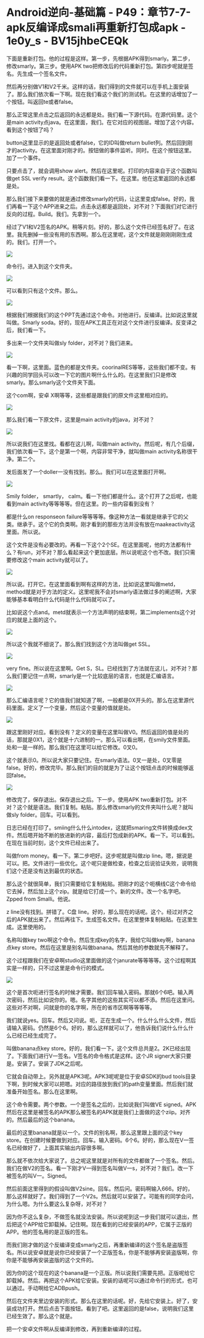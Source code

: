 # Android逆向-基础篇 - P49：章节7-7-apk反编译成smali再重新打包成apk - 1e0y_s - BV15jhbeCEQk

下面是重新打包。他的过程是这样。第一步，先根据APK得到smarly。第二步，修改smarly。第三步。使用APK two把修改后的代码重新打包。第四步呢就是签名。先生成一个签名文件。

然后再分别做V1和V2千米。这样的话，我们得到的文件就可以在手机上面安装了。那么我们依次看一下啊。现在我们看这个我们的测试机。在这里的话增加了一个按钮。叫返回te或者false。

那么正常这里点击之后返回的永远都是处。我们看一下源代码。在源代码里。这个是main activity点java。在这里面，我们。在它对应的视图层。增加了这个内容。看到这个按钮了吗？

button这里显示的是返回处或者false，它的ID叫做return bullet列。然后回到刚才的activity。在这里面对刚才的。按钮做的事件监听。同时。在这个按钮这里。加了一个事件。

只要点击了，就会调用show alert。然后在这里呢。打印的内容来自于这个函数叫做get SSL verify result。这个函数我们看一下。在这里。他在这里返回的永远都是处。

那么我们接下来要做的就是通过修改smarly的代码，让这里变成false。好的，我们再看一下这个APP进来之后。点击永远都是返回处，对不对？下面我们对它进行反向的过程。Build。我们。先拿到一个。

经过了V1和V2签名的APK。稍等片刻。好的，那么这个文件已经签名好了。在这里。我先删掉一些没有用的东西啊。那么在这里呢，这个文件就是刚刚刚刚生成的。我们。打开一个。



![](img/1eff6a8a1b49f927127e96599086c4c5_1.png)

命令行。进入到这个文件夹。

![](img/1eff6a8a1b49f927127e96599086c4c5_3.png)

可以看到只有这个文件。那么。

![](img/1eff6a8a1b49f927127e96599086c4c5_5.png)

根据我们根据我们的这个PPT先通过这个命令。对他进行。反编译。比如说这里就叫做。Smarly soda。好的，现在APK工具正在对这个文件进行反编译。反变译之后，我们看一下。

多出来一个文件夹叫做sly folder，对不对？我们进来。

![](img/1eff6a8a1b49f927127e96599086c4c5_7.png)

看一下啊，这里面。蓝色的都是文件夹。coorinalRES等等，这些我们都不变。有兴趣的同学回头可以改一下它的图片啊什么什么的。在这里我们只是修改smarly。那么smarly这个文件夹下面。

这个com啊，安卓 X啊等等，这些都是跟我们的原文件这里相对应的。

![](img/1eff6a8a1b49f927127e96599086c4c5_9.png)

那么我们看一下原文件，这里是main activity的java，对不对？

![](img/1eff6a8a1b49f927127e96599086c4c5_11.png)

所以说我们在这里找。看都在这儿啊，叫做main activity。然后呢，有几个后缀，我们依次看一下。这个是第一个啊，内容非常干净，就叫做main activity名称很干净。第二个。

发后面发了一个doller一没有找到。那么。我们可以在这里面打开啊。

![](img/1eff6a8a1b49f927127e96599086c4c5_13.png)

Smily folder， smartly， calm。看一下他们都是什么。这个打开了之后呢，也能看到main activity等等等等。但在这里。的一些内容看到没有？

都是什么on responseon failure等等等等。像这种方法一看就是继承于它的父类。继承于。这个它的负类啊。刚才看到的那些方法并没有放在maakeactivity这里面。所以说。

这个文件是没有必要改的。再看一下这个2个SE。在这里面呢，他的方法都有什么？有run，对不对？那么看起来这个更加底层。所以说呢这个也不改。我们只需要修改这个main activity就可以了。



![](img/1eff6a8a1b49f927127e96599086c4c5_15.png)

所以说。打开它。在这里面看到啊有这样的方法，比如说这里叫做metd， method就是对于方法的定义。这里呢我不会对smarly语法做过多的阐述啊，大家能够基本看明白什么代码是什么代码就可以了。

比如说这个点and。metd就表示一个方法声明的结束啊，第二implements这个对应的就是上面的这个。



![](img/1eff6a8a1b49f927127e96599086c4c5_17.png)

所以这个我就不细说了。那么我们找到这个方法叫做get SSL。

![](img/1eff6a8a1b49f927127e96599086c4c5_19.png)

very fine。所以说在这里啊。Get S，SL。已经找到了方法就在这儿，对不对？那么我们要记住一点啊，smarly是一个比较底层的语言，也就是汇编语言。



![](img/1eff6a8a1b49f927127e96599086c4c5_21.png)

那么汇编语言呢？它的值我们就知道了啊，一般都是0X开头的。那么在这里源代码里面。定义了一个变量，然后这个变量的值就是处。



![](img/1eff6a8a1b49f927127e96599086c4c5_23.png)

跟这里刚好对应。看到没有？定义的变量在这里叫做V0。然后返回的值是处的话，那就是0X1，这个就是十六进制的一。那么可以看出啊，在smily文件里面。处和一是一样的。那么我们在这里可以给它修改。0叉0。

这个就表示0。所以说大家只要记住。在smarly语法。0叉一是处，0叉零是false。好的，修改完毕。那么我们的目的就是为了让这个按钮点击的时候能够返回false。



![](img/1eff6a8a1b49f927127e96599086c4c5_25.png)

修改完了，保存退出。保存退出之后。下一步。使用APK two重新打包。对不对？这个就是语法。我们复制。粘贴。那么修改smarly的文件夹叫什么呢？就叫做sly folder。回车。可以看到。

日志已经在打印了。smiing什么什么intodex，这就把smaring文件转换成dex文件。然后嗯开始不断的放进新的内容，最后打包成新的APK。看一下。可以看到。在现在当前时刻，这个文件已经出来了。

叫做from money。看一下。第二步吧好。这步呢就是叫做zip line。嗯，据说是可以。把。文件进行一些优化。这个呢只是做检查，检查之后说验证失败，说明我们这个还是没有达到最优的状态。

那么这个就很简单，我们只需要给它复制粘贴。把刚才的这个呃横线C这个命令给它去掉，然后加上这个zip。就是给它打成一个。新的文件。改一个名字吧。Zpped from Smalli。他说。

z line没有找到。拼错了。C盘 line。好的，那么现在的话呢。这个。经过对齐之后的APK就出来了。然后再往下。生成签名文件。在这里整体复制粘贴。在这里生成。这里使用的。

名称叫做key two啊这个命令。然后生成key的名字，我给它叫做key啊，banana点key store。然后在这里是别名叫做banana。然后其他的参数就先不解释了。

这个过程跟我们在安卓啊studio这里面做的这个janurate等等等等。这个过程啊其实是一样的，只不过这里是命令行的模式。



![](img/1eff6a8a1b49f927127e96599086c4c5_27.png)

这个是首次呃进行签名的时候才需要。我们回车输入密码。那就6个6吧。输入两次密码，然后比如说你的。嗯。名字其他的这些其实可以都不添。然后在这里问。这些对不对啊，问就是你的名字啊，所在的省市区啊等等等等。

我们就说yes。回车。然后又问说。呃，正在生成一个。什么什么什么文件，然后请输入密码。仍然是6个6。好的，那么这样就可以了，他告诉我们说什么什么什么已经已经生成完了。

叫做banana点key store。好的，我们看一下。这个文件总共是2。2K已经出现了。下面我们进行V一签名。V签名的命令格式是这样。这个JR signer大家只要是。安装了。安装了JDK之后呢。

它就会自动带上。另外就是APK3呢。APK3呢呢是位于安卓SDK的bud tools目录下啊，到时候大家可以把嗯。对应的路径放到我们的path变量里面。然后我们就准备开始签名。那么在这里啊。

这个命令需要。两个参数。一个是签名之后的，比如说我们叫做VE signed。APK然后在这里是被签名的APK那么被签名的APK就是我们上面做的这个ziip。对齐的。然后最后的这个banana。

最后的这里banana就是以一个。文件的别名啊，那么这里跟上面的这个key store。在创建时候要做到对应。回车。输入密码。6个6。好的，那么现在V一签名已经做好了，上面其实输出内容很多啊。

那么就不依次给大家说了。总之呢这里就是对所有的文件都做了一个签名。然后。我们在做V2的签名。看一下刚才V一得到签名叫做V一s，对不对？我们。改一下被签名的叫V一。Signed。

然后前面这里得到的假设叫做V2sine。回车。然后问。密码啊输入666。好的，那么这样就好了。我们得到了一个V2s。然后就可以安装了。可能有的同学会问，为什么嗯。为什么要这么复杂呀，对不对？

因为你不这么复杂，不做签名就没法安装。所以说呢到这一步我们就可以退出，然后把这个APP给它卸载掉。记住啊。现在看到的已经安装的APP，它属于正版的APP。他的签名用的是正版的签名。

而我们刚才做的这个反编译变成smarly之后，再重新编译的这个签名是盗版签名。所以说安卓就是说你已经安装了一个正版签名，你是不能够再安装盗版啊，你你是不能够再安装盗版的这个文件的。

因为你的这个现在的这个banana是一个正版。所以说我们需要先把。正版呢给它卸载掉。然后。再把这个APK给它安装。安装的话呢可以通过命令行的形式，也可以通过。手动啊给它ADBpush。

然后在文件夹里边安装的形式。那么在这里的话呢。好，先给它安装上。好了，安装成功打开。然后点击下面按钮。看到了吧。这里返回的是false，说明我们这里已经生效了。那么这个就是。

把一个安卓文件啊从反编译到修改，再到重新编译的过程。